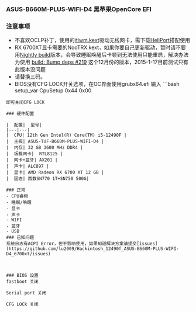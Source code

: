 
### ASUS-B660M-PLUS-WIFI-D4 黑苹果OpenCore EFI

### 注意事项
- 不喜欢OCLP补丁，使用的[itlwm.kext](https://github.com/OpenIntelWireless/itlwm)驱动无线网卡，需下载[HeliPort](https://github.com/OpenIntelWireless/HeliPort.git)搭配使用 
- RX 6700XT显卡需要的NooTRX.kext，如果你要自己更新驱动，暂时请不要用[Nightly build](https://chefkissinc.github.io/applehax/nootrx/)版本，会导致睡眠唤醒后卡顿到无法使用只能重启，解决办法为使用 [build: Bump deps #219](https://github.com/ChefKissInc/NootRX/actions/runs/11941828922) 这个12月份的版本，2015-1-17目前测试只有此版本没问题
- 请替换三码。
- BIOS没有CFG LOCK开关选项，在OC界面使用grubx64.efi 输入 ```bash
setup_var CpuSetup 0x44 0x00
```
即可关闭CFG LOCK

### 硬件配置

|  配置|  型号|
|---|---|
|  CPU| 12th Gen Intel(R) Core(TM) i5-12490F |
|  主板| ASUS-TUF-B660M-PLUS-WIFI-D4 |
|  内存| 32 GB 3600 MHz DDR4 |
|  板载网卡|  RTL8125 |
|  网卡+蓝牙| AX201 |
|  声卡| ALC897 |
|  显卡| AMD Radeon RX 6700 XT 12 GB |
|  固态| 西数SN770 1T+SN750 500G|

### 正常
- CPU睿频
- 睡眠/唤醒
- 显卡
- 声卡
- WIFI
- 蓝牙
- USB
### 已知问题
系统日志有ACPI Error，但不影响使用，如果知道解决方案请提交[issues](https://github.com/lu2009/Hackintosh_12490f_ASUS-B660M-PLUS-WIFI-D4_6700xt/issues)



### BIOS 设置
fastboot 关闭

Serial port 关闭

CFG LOCk 关闭




